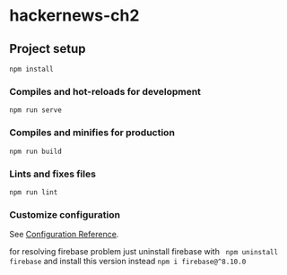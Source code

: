 # hackernews-ch2

## Project setup
```
npm install
```

### Compiles and hot-reloads for development
```
npm run serve
```

### Compiles and minifies for production
```
npm run build
```

### Lints and fixes files
```
npm run lint
```

### Customize configuration
See [Configuration Reference](https://cli.vuejs.org/config/).


for resolving firebase problem just uninstall firebase with ``` npm uninstall firebase``` 
and  install this version instead ```npm i firebase@^8.10.0```